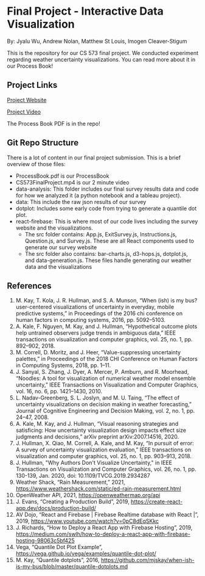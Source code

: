 Final Project - Interactive Data Visualization  
===
By: Jyalu Wu, Andrew Nolan, Matthew St Louis, Imogen Cleaver-Stigum

This is the repository for our CS 573 final project. We conducted experiment regarding weather uncertainty visualizations. You can read more about it in our Process Book!


Project Links
---

[Project Website](https://cs573-finalproject.web.app/)

[Project Video]( https://www.youtube.com/watch?v=pXo9WaOtt0o)

The Process Book PDF is in the repo!

Git Repo Structure
---
There is a lot of content in our final project submission. This is a brief overview of those files:

- ProcessBook.pdf is our ProcessBook
- CS573FinalProject.mp4 is our 2 minute video
- data-analysis: This folder includes our final survey results data and code for how we analyzed it (a python notebook and a tableau project).
- data: This include the raw json results of our survey
- dotplot: Includes some early code from trying to generate a quantile dot plot.
- react-firebase: This is where most of our code lives including the survey website and the visualizations.
    - The src folder contains: App.js, ExitSurvey.js, Instructions.js, Question.js, and Survey.js. These are all React components used to generate our survey website
    - The src folder also contains: bar-charts.js, d3-hops.js, dotplot.js, and data-generation.js. These files handle generating our weather data and the visualizations



References
---
1. M. Kay, T. Kola, J. R. Hullman, and S. A. Munson, “When (ish) is my bus? user-centered  visualizations  of  uncertainty  in  everyday,  mobile  predictive systems,”  in Proceedings  of  the  2016  chi  conference  on  human  factors  in computing systems, 2016, pp. 5092–5103.
2. A. Kale, F. Nguyen, M. Kay, and J. Hullman, “Hypothetical outcome plots help untrained observers judge trends in ambiguous data,” IEEE  transactions  on  visualization  and  computer  graphics,  vol.  25,  no.  1,  pp.  892–902, 2018.
3. M. Correll, D. Moritz, and J. Heer, “Value-suppressing uncertainty palettes,” in Proceedings of the 2018 CHI Conference on Human Factors in Computing Systems, 2018, pp. 1–11.
4. J.  Sanyal,  S.  Zhang,  J.  Dyer,  A.  Mercer,  P.  Amburn,  and  R.  Moorhead, “Noodles:   A  tool  for  visualization  of  numerical  weather  model  ensemble uncertainty,” IEEE Transactions on Visualization and Computer Graphics, vol. 16, no. 6, pp. 1421–1430, 2010.
5. L. Nadav-Greenberg, S. L. Joslyn, and M. U. Taing, “The effect of uncertainty visualizations on decision making in weather forecasting,” Journal of Cognitive Engineering and Decision Making, vol. 2, no. 1, pp. 24–47, 2008.
6. A. Kale, M. Kay, and J. Hullman, “Visual reasoning strategies and satisficing:  How uncertainty visualization design impacts effect size judgments and decisions,” arXiv preprint arXiv:2007.14516, 2020.
7. J. Hullman, X. Qiao, M. Correll, A. Kale, and M. Kay, “In pursuit of error: A  survey  of  uncertainty  visualization  evaluation,” IEEE  transactions  on visualization and computer graphics, vol. 25, no. 1, pp. 903–913, 2018.
8. J. Hullman, "Why Authors Don't Visualize Uncertainty," in IEEE Transactions on Visualization and Computer Graphics, vol. 26, no. 1, pp. 130-139, Jan. 2020, doi: 10.1109/TVCG.2019.2934287
9. Weather Shack, “Rain Measurement,” 2021, https://www.weathershack.com/static/ed-rain-measurement.html 
10. OpenWeather API, 2021, https://openweathermap.org/api 
11. J. Evans, “Creating a Production Build”, 2019, https://create-react-app.dev/docs/production-build/
12. AV Dojo, “React and Firebase | Firebase Realtime database with React |”, 2019, https://www.youtube.com/watch?v=0pC8dEqSKkc
13. J. Richards, “How to Deploy a React App with Firebase Hosting”, 2019, https://medium.com/swlh/how-to-deploy-a-react-app-with-firebase-hosting-98063c5bf425
14. Vega, “Quantile Dot Plot Example”, https://vega.github.io/vega/examples/quantile-dot-plot/
15. M. Kay, “Quantile dotplots”, 2016, https://github.com/mjskay/when-ish-is-my-bus/blob/master/quantile-dotplots.md
